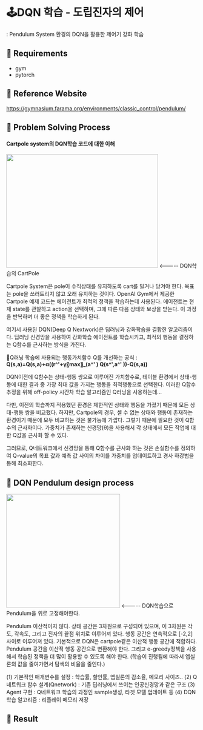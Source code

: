 # 🕹️DQN 학습 - 도립진자의 제어
: Pendulum System 환경의 DQN을 활용한 제어기 강화 학습

## 🧩 Requirements
- gym
- pytorch

## 📁 Reference Website
https://gymnasium.farama.org/environments/classic_control/pendulum/

## 🧩 Problem Solving Process
#### Cartpole system의 DQN학습 코드에 대한 이해

<img src=https://gymnasium.farama.org/_images/cart_pole.gif width="400" height="300"/>  <----- DQN학습의 CartPole

Cartpole System은 pole이 수직상태를 유지하도록 cart를 밀거나 당겨야 한다. 목표는 pole을 쓰러트리지 않고 오래 유지하는 것이다. OpenAI Gym에서 제공한 Cartpole 예제 코드는 에이전트가 최적의 정책을 학습하는데 사용된다. 에이전트는 현재 state를 관찰하고 action을 선택하며, 그에 따른 다음 상태와 보상을 받는다. 이 과정을 반복하며 더 좋은 정책을 학습하게 된다.


여기서 사용된 DQN(Deep Q Nextwork)은 딥러닝과 강화학습을 결합한 알고리즘이다. 딥러닝 신경망을 사용하여 강화학습 에이전트를 학습시키고, 최적의 행동을 결정하는 Q함수를 근사하는 방식을 가진다.


🔹Q러닝 학습에 사용되는 행동가치함수 Q를 개선하는 공식 : **Q(s,a)=Q(s,a)+α((r^'+γ〖max〗_(a^' ) Q(s^',a^' ))-Q(s,a))**


DQN이전에 Q함수는 상태-행동 쌍으로 이루어진 가치함수로, 테이블 환경에서 상태-행동에 대한 결과 중 가장 최대 값을 가지는 행동을 최적행동으로 선택한다. 이러한 Q함수 추정을 위해 off-policy 시간차 학습 알고리즘인 Q러닝을 사용하는데...


다만, 이전의 학습까지 적용했던 환경은 제한적인 상태와 행동을 가졌기 때문에 모든 상태-행동 쌍을 비교했다. 하지만, Cartpole의 경우, 셀 수 없는 상태와 행동이 존재하는 환경이기 때문에 모두 비교하는 것은 불가능에 가깝다. 그렇기 때문에 필요한 것이 Q함수의 근사화이다. 가중치가 존재하는 신경망(θ)을 사용해서 각 상태에서 모든 작업에 대한 Q값을 근사화 할 수 있다.


그러므로, Q네트워크에서 신경망을 통해 Q함수를 근사화 하는 것은 손실함수를 정의하여 Q-value의 목표 값과 예측 값 사이의 차이를 가중치를 업데이트하고 경사 하강법을 통해 최소화한다. 

## 🧩 DQN Pendulum design process
<img src=https://gymnasium.farama.org/_images/pendulum.gif width="300" height="300"/>  <----- DQN학습으로 Pendulum을 위로 고정해야한다.

Pendulum 이산적이지 않다. 상태 공간은 3차원으로 구성되어 있으며, 이 3차원은 각도, 각속도, 그리고 진자의 끝점 위치로 이루어져 있다. 행동 공간은 연속적으로 [-2,2]사이로 이루어져 있다. 기본적으로 DQN은 cartpole같은 이산적 행동 공간에 적합하다. Pendulum 공간을 이산적 행동 공간으로 변환해야 한다.
그리고 e-greedy정책을 사용해서 학습된 정책을 더 많이 활용할 수 있도록 해야 한다. (학습이 진행됨에 따라서 엡실론의 값을 줄여가면서 탐색의 비율을 줄인다.)

(1) 기본적인 매개변수를 설정 : 학습률, 할인률, 엡실론의 감소율, 메모리 사이즈..
(2) Q네트워크 함수 설계(Qnetwork) : 기존 딥러닝에서 쓰이는 인공신경망과 같은 구조
(3) Agent 구현 : Q네트워크 학습의 과정인 sample생성, 타겟 모델 업데이트 등 
(4) DQN 학습 알고리즘 : 리플레이 메모리 저장

## 🧩 Result
